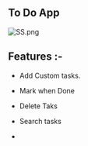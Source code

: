 ## To Do App





<img title="" src="file:///home/kartikey/Documents/FlutterDev/To_do-APP/SS.png" alt="SS.png" data-align="center">



## Features :-

- Add Custom tasks.

- Mark when Done

- Delete Taks 

- Search tasks

- 
